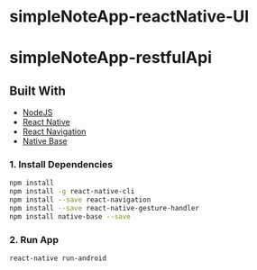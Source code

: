 # simpleNoteApp-reactNative-UI
# simpleNoteApp-restfulApi

## Built With

* [NodeJS](https://nodejs.org/en/docs/)
* [React Native](https://facebook.github.io/react-native/docs/getting-started)
* [React Navigation](https://reactnavigation.org/docs/en/getting-started.html)
* [Native Base](https://docs.nativebase.io/docs/GetStarted.html)

### 1. Install Dependencies
``` bash
npm install
npm install -g react-native-cli
npm install --save react-navigation
npm install --save react-native-gesture-handler
npm install native-base --save
```

### 2. Run App
``` bash
react-native run-android
```
